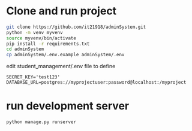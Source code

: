 # Clone and run project
```bash
git clone https://github.com/it21918/adminSystem.git
python -m venv myvenv
source myvenv/bin/activate
pip install -r requirements.txt
cd adminSystem
cp adminSystem/.env.example adminSystem/.env
```
edit student_management/.env file to define
```vim
SECRET_KEY='test123'
DATABASE_URL=postgres://myprojectuser:password@localhost:/myproject
```
# run development server
```bash
python manage.py runserver
```
